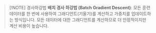 
> [!NOTE] 경사하강법
> **배치 경사 하강법 (Batch Gradient Descent)**: 모든 훈련 데이터를 한 번에 사용하여 그래디언트(기울기)를 계산하고 가중치를 업데이트하는 방식입니다. 
> 모든 데이터에 대한 그래디언트를 계산하므로 더 안정적이지만 계산 비용이 높습니다.
